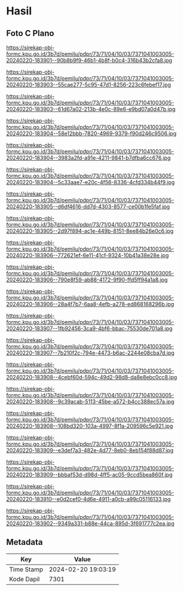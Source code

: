 # Hasil

## Foto C Plano

https://sirekap-obj-formc.kpu.go.id/3b7d/pemilu/pdpr/73/71/04/10/03/7371041003005-20240220-183901--90b8b9f9-46b1-4b8f-b0c4-316b43b2cfa8.jpg

https://sirekap-obj-formc.kpu.go.id/3b7d/pemilu/pdpr/73/71/04/10/03/7371041003005-20240220-183903--55cae277-5c95-47d1-8256-223c6febef17.jpg

https://sirekap-obj-formc.kpu.go.id/3b7d/pemilu/pdpr/73/71/04/10/03/7371041003005-20240220-183903--61d67a02-213b-4e0c-89e6-e9bd07a0d47b.jpg

https://sirekap-obj-formc.kpu.go.id/3b7d/pemilu/pdpr/73/71/04/10/03/7371041003005-20240220-183904--58e12bbb-7820-4969-9379-f90d246c9506.jpg

https://sirekap-obj-formc.kpu.go.id/3b7d/pemilu/pdpr/73/71/04/10/03/7371041003005-20240220-183904--3983a2fd-a91e-4211-9841-b7dfba6cc676.jpg

https://sirekap-obj-formc.kpu.go.id/3b7d/pemilu/pdpr/73/71/04/10/03/7371041003005-20240220-183904--5c33aae7-e20c-4f56-8336-4cfd334b44f9.jpg

https://sirekap-obj-formc.kpu.go.id/3b7d/pemilu/pdpr/73/71/04/10/03/7371041003005-20240220-183905--d6df4616-dd7d-4303-8577-ce00b1fe5faf.jpg

https://sirekap-obj-formc.kpu.go.id/3b7d/pemilu/pdpr/73/71/04/10/03/7371041003005-20240220-183905--2d97f894-ac1e-449b-8151-8ee84b26e0c6.jpg

https://sirekap-obj-formc.kpu.go.id/3b7d/pemilu/pdpr/73/71/04/10/03/7371041003005-20240220-183906--772621ef-6e11-41cf-9324-10b41a38e28e.jpg

https://sirekap-obj-formc.kpu.go.id/3b7d/pemilu/pdpr/73/71/04/10/03/7371041003005-20240220-183906--790e8f59-ab88-4172-9f90-ffd5ff94a1a8.jpg

https://sirekap-obj-formc.kpu.go.id/3b7d/pemilu/pdpr/73/71/04/10/03/7371041003005-20240220-183906--28a4f7b7-6aa8-4efb-a278-ed868168296b.jpg

https://sirekap-obj-formc.kpu.go.id/3b7d/pemilu/pdpr/73/71/04/10/03/7371041003005-20240220-183907--1fb92456-3ca9-4bf6-bbac-75530de701a8.jpg

https://sirekap-obj-formc.kpu.go.id/3b7d/pemilu/pdpr/73/71/04/10/03/7371041003005-20240220-183907--7b210f2c-794e-4473-b6ac-2244e08cba7d.jpg

https://sirekap-obj-formc.kpu.go.id/3b7d/pemilu/pdpr/73/71/04/10/03/7371041003005-20240220-183908--4cebf60d-594c-49d2-98d8-da8e8ebc0cc8.jpg

https://sirekap-obj-formc.kpu.go.id/3b7d/pemilu/pdpr/73/71/04/10/03/7371041003005-20240220-183908--9c39acab-5113-45be-a572-b4cc388ec57a.jpg

https://sirekap-obj-formc.kpu.go.id/3b7d/pemilu/pdpr/73/71/04/10/03/7371041003005-20240220-183908--108bd320-103a-4997-8f1a-209596c5e921.jpg

https://sirekap-obj-formc.kpu.go.id/3b7d/pemilu/pdpr/73/71/04/10/03/7371041003005-20240220-183909--e3def7a3-482e-4d77-8eb0-8eb154f88d87.jpg

https://sirekap-obj-formc.kpu.go.id/3b7d/pemilu/pdpr/73/71/04/10/03/7371041003005-20240220-183909--bbbaf53d-d98d-4ff5-ac05-9ccd5bea860f.jpg

https://sirekap-obj-formc.kpu.go.id/3b7d/pemilu/pdpr/73/71/04/10/03/7371041003005-20240220-183910--e0d2cef0-4d6e-4911-a0cb-a99c05116133.jpg

https://sirekap-obj-formc.kpu.go.id/3b7d/pemilu/pdpr/73/71/04/10/03/7371041003005-20240220-183902--9349a331-b88e-44ca-895d-3f691777c2ea.jpg


## Metadata

| Key        | Value               |
| ---------- | ------------------- |
| Time Stamp | 2024-02-20 19:03:19 |
| Kode Dapil | 7301                |



